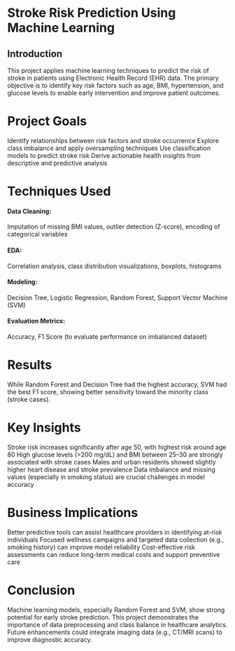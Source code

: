 # Stroke Risk Prediction Using Machine Learning

## Introduction

This project applies machine learning techniques to predict the risk of stroke in patients using Electronic Health Record (EHR) data. The primary objective is to identify key risk factors such as age, BMI, hypertension, and glucose levels to enable early intervention and improve patient outcomes.

# Project Goals
Identify relationships between risk factors and stroke occurrence
Explore class imbalance and apply oversampling techniques
Use classification models to predict stroke risk
Derive actionable health insights from descriptive and predictive analysis

# Techniques Used

#### Data Cleaning: 
Imputation of missing BMI values, outlier detection (Z-score), encoding of categorical variables

#### EDA:
 Correlation analysis, class distribution visualizations, boxplots, histograms

#### Modeling:
Decision Tree, Logistic Regression, Random Forest, Support Vector Machine (SVM)

#### Evaluation Metrics:
 Accuracy, F1 Score (to evaluate performance on imbalanced dataset)

# Results
While Random Forest and Decision Tree had the highest accuracy, SVM had the best F1 score, showing better sensitivity toward the minority class (stroke cases).

# Key Insights
Stroke risk increases significantly after age 50, with highest risk around age 80
High glucose levels (>200 mg/dL) and BMI between 25–30 are strongly associated with stroke cases
Males and urban residents showed slightly higher heart disease and stroke prevalence
Data imbalance and missing values (especially in smoking status) are crucial challenges in model accuracy

# Business Implications
Better predictive tools can assist healthcare providers in identifying at-risk individuals
Focused wellness campaigns and targeted data collection (e.g., smoking history) can improve model reliability
Cost-effective risk assessments can reduce long-term medical costs and support preventive care

# Conclusion
Machine learning models, especially Random Forest and SVM, show strong potential for early stroke prediction. This project demonstrates the importance of data preprocessing and class balance in healthcare analytics. Future enhancements could integrate imaging data (e.g., CT/MRI scans) to improve diagnostic accuracy.

